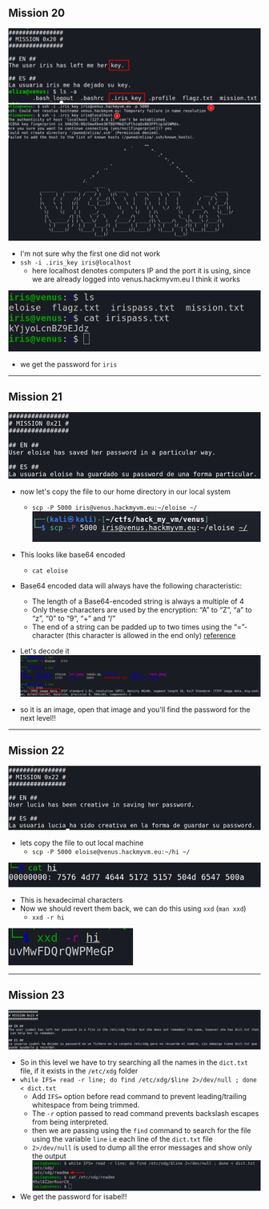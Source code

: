 ## Mission 20
![45](images/45.png)
![46](images/46.png)
- I'm not sure why the first one did not work
- `ssh -i .iris_key iris@localhost`
	- here localhost denotes computers IP and the port it is using, since we are already logged into venus.hackmyvm.eu I  think it works

![47](images/47.png)
- we get the password for `iris`

***

## Mission 21
![48](images/48.png)
- now let's copy the file to our home directory in our local system
	- `scp -P 5000 iris@venus.hackmyvm.eu:~/eloise ~/`
![49](images/49.png)

- This looks like base64 encoded
	- `cat eloise`
- Base64 encoded data will always have the following characteristic:
	- The length of a Base64-encoded string is always a multiple of 4
	- Only these characters are used by the encryption: “A” to “Z”, “a” to “z”, “0” to “9”, “+” and “/”
	- The end of a string can be padded up to two times using the “=”-character (this character is allowed in the end only) [reference](https://www.hannesholst.com/blog/how-to-identify-a-base64-encoded-string/#:~:text=The%20length%20of%20a%20Base64,allowed%20in%20the%20end%20only)
- Let's decode it
![50](images/50.png)
- so it is an image, open that image and you'll find the password for the next level!!

***

## Mission 22

![51](images/51.png)
- lets copy the file to out local machine
	- `scp -P 5000 eloise@venus.hackmyvm.eu:~/hi ~/`

![52](images/52.png)
- This is hexadecimal characters
- Now we should revert them back, we can do this using `xxd` (`man xxd`)
	- `xxd -r hi`

![53](images/53.png)

***

## Mission 23
![54](images/54.png)
- So in this level we have to try searching all the names in the `dict.txt` file, if it exists in the `/etc/xdg` folder
- `while IFS= read -r line; do find /etc/xdg/$line 2>/dev/null ; done < dict.txt` 
	- Add `IFS=` option before read command to prevent leading/trailing whitespace from being trimmed.
	- The `-r` option passed to read command prevents backslash escapes from being interpreted.
	- then we are passing using the `find` command to search for the file using the variable `line` i.e each line of the `dict.txt` file
	- `2>/dev/null` is used to dump all the error messages and show only the output
![55](images/55.png)
- We get the password for isabel!!




